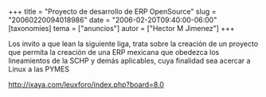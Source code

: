 +++
title = "Proyecto de desarrollo de ERP OpenSource"
slug = "20060220094018986"
date = "2006-02-20T09:40:00-06:00"
[taxonomies]
tema = ["anuncios"]
autor = ["Hector M Jimenez"]
+++

Los invito a que lean la siguiente liga, trata sobre la creación de un
proyecto que permita la creación de una ERP mexicana que obedezca los
lineamientos de la SCHP y demás aplicables, cuya finalidad sea acercar a
Linux a las PYMES

<a href="http://ixaya.com/leuxforo/index.php?board=8.0">http://ixaya.com/leuxforo/index.php?board=8.0</a>
